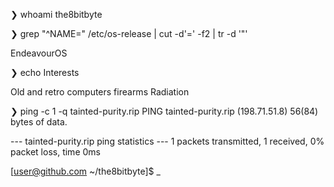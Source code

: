 ❯ whoami
the8bitbyte

❯ grep "^NAME=" /etc/os-release | cut -d'=' -f2 | tr -d '"'

EndeavourOS

❯ echo Interests

Old and retro computers
firearms
Radiation

❯ ping -c 1 -q tainted-purity.rip
PING tainted-purity.rip (198.71.51.8) 56(84) bytes of data.

--- tainted-purity.rip ping statistics ---
1 packets transmitted, 1 received, 0% packet loss, time 0ms

[user@github.com ~/the8bitbyte]$ _
